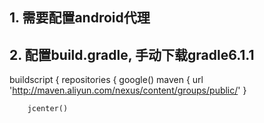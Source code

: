 ## 1. 需要配置android代理
## 2. 配置build.gradle, 手动下载gradle6.1.1

buildscript {
    repositories {
        google()
        maven {
            url 'http://maven.aliyun.com/nexus/content/groups/public/'
        }

        jcenter()